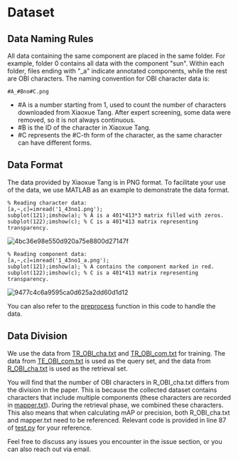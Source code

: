# Dataset
## Data Naming Rules
All data containing the same component are placed in the same folder. For example, folder 0 contains all data with the component "sun".
Within each folder, files ending with "_a" indicate annotated components, while the rest are OBI characters.
The naming convention for OBI character data is:
```
#A_#Bno#C.png
```
- #A is a number starting from 1, used to count the number of characters downloaded from Xiaoxue Tang. After expert screening, some data were removed, so it is not always continuous.
- #B is the ID of the character in Xiaoxue Tang.
- #C represents the #C-th form of the character, as the same character can have different forms.

## Data Format
The data provided by Xiaoxue Tang is in PNG format. To facilitate your use of the data, we use MATLAB as an example to demonstrate the data format.
```
% Reading character data:
[a,~,c]=imread('1_43no1.png');
subplot(121);imshow(a); % A is a 401*413*3 matrix filled with zeros.
subplot(122);imshow(c); % C is a 401*413 matrix representing transparency.
```
![4bc36e98e550d920a75e8800d27147f](https://github.com/user-attachments/assets/c0e21bcb-8f2e-445e-a2be-7d8c7f9002ac)

```
% Reading component data:
[a,~,c]=imread('1_43no1_a.png');
subplot(121);imshow(a); % A contains the component marked in red.
subplot(122);imshow(c); % C is a 401*413 matrix representing transparency.
```
![9477c4c6a9595ca0d625a2dd60d1d12](https://github.com/user-attachments/assets/87c0c246-828f-4db5-a925-dde10b1fddf0)

You can also refer to the [preprocess](https://github.com/hutt94/Component-Level_OBI_Retrieval/blob/main/datasets.py) function in this code to handle the data.

## Data Division
We use the data from [TR_OBI_cha.txt](https://github.com/hutt94/Component-Level_OBI_Retrieval/blob/main/datalist/TR_OBI_cha.txt) and [TR_OBI_com.txt](https://github.com/hutt94/Component-Level_OBI_Retrieval/blob/main/datalist/TR_OBI_com.txt) for training.
The data from [TE_OBI_com.txt](https://github.com/hutt94/Component-Level_OBI_Retrieval/blob/main/datalist/TE_OBI_com.txt) is used as the query set, and the data from [R_OBI_cha.txt](https://github.com/hutt94/Component-Level_OBI_Retrieval/blob/main/datalist/R_OBI_cha.txt) is used as the retrieval set.

You will find that the number of OBI characters in R_OBI_cha.txt differs from the division in the paper. This is because the collected dataset contains characters that include multiple components (these characters are recorded in [mapper.txt](https://github.com/hutt94/Component-Level_OBI_Retrieval/blob/main/mapper.txt)). During the retrieval phase, we combined these characters. This also means that when calculating mAP or precision, both R_OBI_cha.txt and mapper.txt need to be referenced. Relevant code is provided in line 87 of [test.py](https://github.com/hutt94/Component-Level_OBI_Retrieval/blob/main/test.py) for your reference.

Feel free to discuss any issues you encounter in the issue section, or you can also reach out via email.
